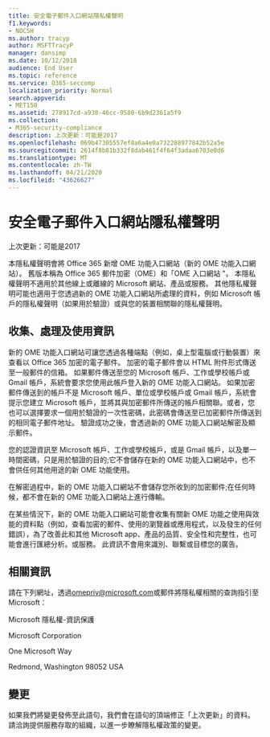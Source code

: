 ```yaml
---
title: 安全電子郵件入口網站隱私權聲明
f1.keywords:
- NOCSH
ms.author: tracyp
author: MSFTTracyP
manager: dansimp
ms.date: 10/12/2018
audience: End User
ms.topic: reference
ms.service: O365-seccomp
localization_priority: Normal
search.appverid:
- MET150
ms.assetid: 278917cd-a930-46cc-9580-6b9d2361a5f9
ms.collection:
- M365-security-compliance
description: 上次更新：可能是2017
ms.openlocfilehash: 069b47305557ef8a6a4e0a732288977842b52a5e
ms.sourcegitcommit: 2614f8b81b332f8dab461f4f64f3adaa6703e0d6
ms.translationtype: MT
ms.contentlocale: zh-TW
ms.lasthandoff: 04/21/2020
ms.locfileid: "43626627"
---
```

# <a name="privacy-statement-for-secure-email-portal"></a>安全電子郵件入口網站隱私權聲明

上次更新：可能是2017
  
本隱私權聲明會將 Office 365 新增 OME 功能入口網站（新的 OME 功能入口網站）。 舊版本稱為 Office 365 郵件加密（OME）和「OME 入口網站 "。 本隱私權聲明不適用於其他線上或離線的 Microsoft 網站、產品或服務。 其他隱私權聲明可能也適用于您透過新的 OME 功能入口網站所處理的資料，例如 Microsoft 帳戶的隱私權聲明（如果用於驗證）或與您的裝置相關聯的隱私權聲明。
  
## <a name="collection-processing-and-use-of-your-information"></a>收集、處理及使用資訊

新的 OME 功能入口網站可讓您透過各種端點（例如，桌上型電腦或行動裝置）來查看以 Office 365 加密的電子郵件。 加密的電子郵件會以 HTML 附件形式傳送至一般郵件的信箱。 如果郵件傳送至您的 Microsoft 帳戶、工作或學校帳戶或 Gmail 帳戶，系統會要求您使用此帳戶登入新的 OME 功能入口網站。 如果加密郵件傳送到的帳戶不是 Microsoft 帳戶、單位或學校帳戶或 Gmail 帳戶，系統會提示您建立 Microsoft 帳戶，並將其與加密郵件所傳送的帳戶相關聯。或者，您也可以選擇要求一個用於驗證的一次性密碼，此密碼會傳送至已加密郵件所傳送到的相同電子郵件地址。 驗證成功之後，會透過新的 OME 功能入口網站解密及顯示郵件。
  
您的認證資訊至 Microsoft 帳戶、工作或學校帳戶，或是 Gmail 帳戶，以及單一時間密碼，只是用於驗證的目的;它不會儲存在新的 OME 功能入口網站中，也不會供任何其他用途的新 OME 功能使用。
  
在解密過程中，新的 OME 功能入口網站不會儲存您所收到的加密郵件;在任何時候，都不會在新的 OME 功能入口網站上進行傳輸。
  
在某些情況下，新的 OME 功能入口網站可能會收集有關新 OME 功能之使用與效能的資料點（例如，查看加密的郵件、使用的瀏覽器或應用程式，以及發生的任何錯誤），為了改善此和其他 Microsoft app、產品的品質、安全性和完整性，也可能會進行匯總分析。或服務。 此資訊不會用來識別、聯繫或目標您的廣告。
  
## <a name="for-more-information"></a>相關資訊

請在下列網址，透過[omepriv@microsoft.com](mailto:omepriv@microsoft.com)或郵件將隱私權相關的查詢指引至 Microsoft：
  
Microsoft 隱私權-資訊保護
  
Microsoft Corporation
  
One Microsoft Way
  
Redmond, Washington 98052 USA
  
## <a name="changes"></a>變更

如果我們將變更發佈至此語句，我們會在語句的頂端修正「上次更新」的資料。 請洽詢提供服務存取的組織，以進一步瞭解隱私權政策的變更。
  

